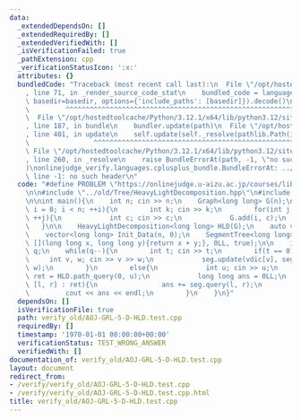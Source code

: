 ```yaml
---
data:
  _extendedDependsOn: []
  _extendedRequiredBy: []
  _extendedVerifiedWith: []
  _isVerificationFailed: true
  _pathExtension: cpp
  _verificationStatusIcon: ':x:'
  attributes: {}
  bundledCode: "Traceback (most recent call last):\n  File \"/opt/hostedtoolcache/Python/3.12.1/x64/lib/python3.12/site-packages/onlinejudge_verify/documentation/build.py\"\
    , line 71, in _render_source_code_stat\n    bundled_code = language.bundle(stat.path,\
    \ basedir=basedir, options={'include_paths': [basedir]}).decode()\n          \
    \         ^^^^^^^^^^^^^^^^^^^^^^^^^^^^^^^^^^^^^^^^^^^^^^^^^^^^^^^^^^^^^^^^^^^^^^^^^^^^^^^^^\n\
    \  File \"/opt/hostedtoolcache/Python/3.12.1/x64/lib/python3.12/site-packages/onlinejudge_verify/languages/cplusplus.py\"\
    , line 187, in bundle\n    bundler.update(path)\n  File \"/opt/hostedtoolcache/Python/3.12.1/x64/lib/python3.12/site-packages/onlinejudge_verify/languages/cplusplus_bundle.py\"\
    , line 401, in update\n    self.update(self._resolve(pathlib.Path(included), included_from=path))\n\
    \                ^^^^^^^^^^^^^^^^^^^^^^^^^^^^^^^^^^^^^^^^^^^^^^^^^^^^^^^^^\n \
    \ File \"/opt/hostedtoolcache/Python/3.12.1/x64/lib/python3.12/site-packages/onlinejudge_verify/languages/cplusplus_bundle.py\"\
    , line 260, in _resolve\n    raise BundleErrorAt(path, -1, \"no such header\"\
    )\nonlinejudge_verify.languages.cplusplus_bundle.BundleErrorAt: ../old/DataStructure/SegmentTree.hpp:\
    \ line -1: no such header\n"
  code: "#define PROBLEM \"https://onlinejudge.u-aizu.ac.jp/courses/library/5/GRL/5/GRL_5_D\"\
    \n\n#include \"../old/Tree/HeavyLightDecomposition.hpp\"\n#include \"../old/DataStructure/SegmentTree.hpp\"\
    \n\nint main(){\n    int n; cin >> n;\n    Graph<long long> G(n);\n    for(int\
    \ i = 0; i < n; ++i){\n        int k; cin >> k;\n        for(int j = 0; j < k;\
    \ ++j){\n            int c; cin >> c;\n            G.add(i, c);\n        }\n \
    \   }\n\n    HeavyLightDecomposition<long long> HLD(G);\n    auto vdic = HLD.get_vertex_locations();\n\
    \    vector<long long> Init_Data(n, 0);\n    SegmentTree<long long> seg(Init_Data,\
    \ [](long long x, long long y){return x + y;}, 0LL, true);\n\n    int q; cin >>\
    \ q;\n    while(q--){\n        int t; cin >> t;\n        if(t == 0){\n       \
    \     int v, w; cin >> v >> w;\n            seg.update(vdic[v], seg[vdic[v]] +\
    \ w);\n        }\n        else{\n            int u; cin >> u;\n            auto\
    \ ret = HLD.path_query(0, u);\n            long long ans = 0LL;\n            for(auto\
    \ [l, r] : ret){\n                ans += seg.query(l, r);\n            }\n   \
    \         cout << ans << endl;\n        }\n    }\n}"
  dependsOn: []
  isVerificationFile: true
  path: verify_old/AOJ-GRL-5-D-HLD.test.cpp
  requiredBy: []
  timestamp: '1970-01-01 00:00:00+00:00'
  verificationStatus: TEST_WRONG_ANSWER
  verifiedWith: []
documentation_of: verify_old/AOJ-GRL-5-D-HLD.test.cpp
layout: document
redirect_from:
- /verify/verify_old/AOJ-GRL-5-D-HLD.test.cpp
- /verify/verify_old/AOJ-GRL-5-D-HLD.test.cpp.html
title: verify_old/AOJ-GRL-5-D-HLD.test.cpp
---
```

